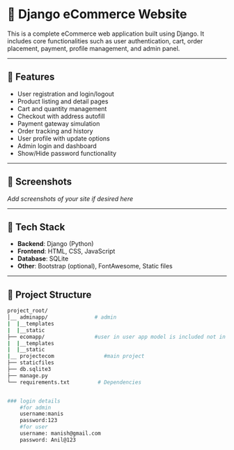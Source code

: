 # 🛒 Django eCommerce Website

This is a complete eCommerce web application built using Django. It includes core functionalities such as user authentication, cart, order placement, payment, profile management, and admin panel.

---

## 🚀 Features

- User registration and login/logout
- Product listing and detail pages
- Cart and quantity management
- Checkout with address autofill
- Payment gateway simulation
- Order tracking and history
- User profile with update options
- Admin login and dashboard
- Show/Hide password functionality

---

## 📸 Screenshots

_Add screenshots of your site if desired here_

---

## 🔧 Tech Stack

- **Backend**: Django (Python)
- **Frontend**: HTML, CSS, JavaScript
- **Database**: SQLite
- **Other**: Bootstrap (optional), FontAwesome, Static files

---

## 📁 Project Structure

```bash
project_root/
│__ adminapp/               # admin
|  |__templates
|  |__static
├── ecomapp/                #user in user app model is included not in admin
|  |__templates
|  |__static 
|__ projectecom                #main project               
├── staticfiles                  
├── db.sqlite3               
├── manage.py
└── requirements.txt         # Dependencies


### login details 
    #for admin 
    username:manis
    password:123
    #for user
    username: manish@gmail.com
    password: Anil@123
